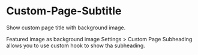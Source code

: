 # Custom-Page-Subtitle
Show custom page title with background image.

Featured image as background image
Settings > Custom Page Subheading allows you to use custom hook to show tha subheading.
